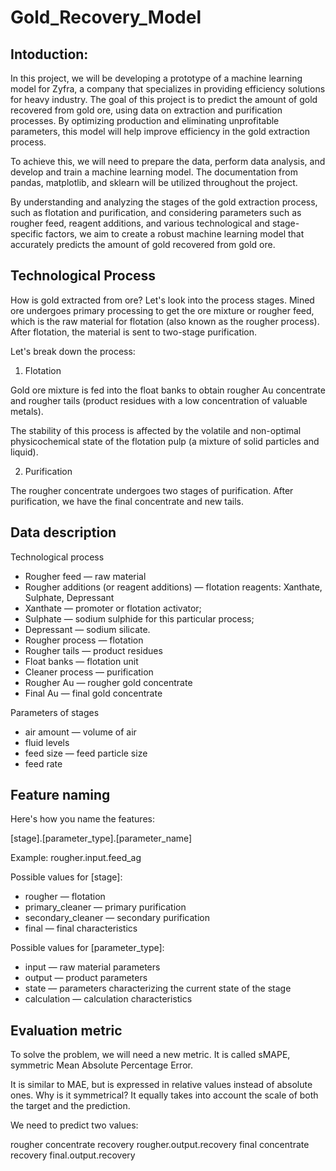 # Gold_Recovery_Model

## Intoduction:

In this project, we will be developing a prototype of a machine learning model for Zyfra, a company that specializes in providing efficiency solutions for heavy industry. The goal of this project is to predict the amount of gold recovered from gold ore, using data on extraction and purification processes. By optimizing production and eliminating unprofitable parameters, this model will help improve efficiency in the gold extraction process.

To achieve this, we will need to prepare the data, perform data analysis, and develop and train a machine learning model. The documentation from pandas, matplotlib, and sklearn will be utilized throughout the project.

By understanding and analyzing the stages of the gold extraction process, such as flotation and purification, and considering parameters such as rougher feed, reagent additions, and various technological and stage-specific factors, we aim to create a robust machine learning model that accurately predicts the amount of gold recovered from gold ore.



## Technological Process
How is gold extracted from ore? Let's look into the process stages.
Mined ore undergoes primary processing to get the ore mixture or rougher feed, which is the raw material for flotation (also known as the rougher process). After flotation, the material is sent to two-stage purification.


Let's break down the process:

1. Flotation

Gold ore mixture is fed into the float banks to obtain rougher Au concentrate and rougher tails (product residues with a low concentration of valuable metals).

The stability of this process is affected by the volatile and non-optimal physicochemical state of the flotation pulp (a mixture of solid particles and liquid).

2. Purification

The rougher concentrate undergoes two stages of purification. After purification, we have the final concentrate and new tails.

## Data description

Technological process

- Rougher feed — raw material
- Rougher additions (or reagent additions) — flotation reagents: Xanthate, Sulphate, Depressant
 - Xanthate — promoter or flotation activator;
 - Sulphate — sodium sulphide for this particular process;
 - Depressant — sodium silicate.
- Rougher process — flotation
- Rougher tails — product residues
- Float banks — flotation unit
- Cleaner process — purification
- Rougher Au — rougher gold concentrate
- Final Au — final gold concentrate


Parameters of stages

- air amount — volume of air
- fluid levels
- feed size — feed particle size
- feed rate


## Feature naming

Here's how you name the features:

[stage].[parameter_type].[parameter_name]

Example: rougher.input.feed_ag

Possible values for [stage]:

- rougher — flotation
- primary_cleaner — primary purification
- secondary_cleaner — secondary purification
- final — final characteristics


Possible values for [parameter_type]:

- input — raw material parameters
- output — product parameters
- state — parameters characterizing the current state of the stage
- calculation — calculation characteristics


## Evaluation metric
To solve the problem, we will need a new metric. It is called sMAPE, symmetric Mean Absolute Percentage Error. 

It is similar to MAE, but is expressed in relative values instead of absolute ones. Why is it symmetrical? It equally takes into account the scale of both the target and the prediction.

We need to predict two values:

rougher concentrate recovery rougher.output.recovery
final concentrate recovery final.output.recovery